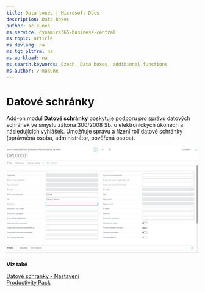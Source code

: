 ```yaml
---
title: Data boxes | Microsoft Docs
description: Data boxes
author: ac-kunes
ms.service: dynamics365-business-central
ms.topic: article
ms.devlang: na
ms.tgt_pltfrm: na
ms.workload: na
ms.search.keywords: Czech, Data boxes, additional functions
ms.author: v-makune
---
```

# Datové schránky

Add-on modul **Datové schránky** poskytuje podporu pro správu datových schránek ve smyslu zákona 300/2008 Sb. o elektronických úkonech a následujících vyhlášek.
Umožňuje správu a řízení rolí datové schránky (oprávněná osoba, administrátor, pověřená osoba).

![Datové schránky](media/data_boxes.png "Datové schránky")

**Viz také**

[Datové schránky - Nastavení](ac-data-boxes-setup.md)  
[Productivity Pack](ac-productivity-pack.md)
